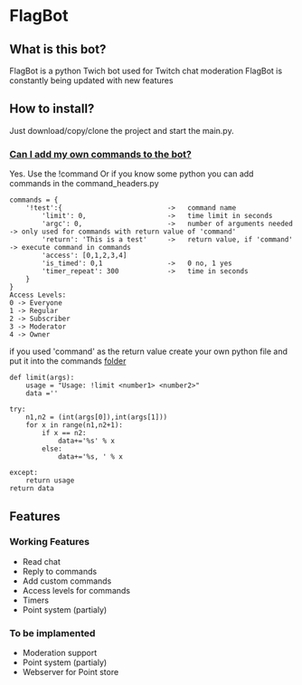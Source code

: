 # FlagBot
## What is this bot?
FlagBot is a python Twich bot used for Twitch chat moderation
FlagBot is constantly being updated with new features
## How to install?
Just download/copy/clone the project and start the main.py.

### [Can I add my own commands to the bot?](https://github.com/Flaganti/Twitch/blob/master/command_headers.py)

Yes. Use the !command
Or if you know some python you can add commands in the command_headers.py

    commands = {
        '!test':{                          ->   command name
            'limit': 0,                    ->   time limit in seconds
            'argc': 0,                     ->   number of arguments needed -> only used for commands with return value of 'command'
            'return': 'This is a test'     ->   return value, if 'command' -> execute command in commands
            'access': [0,1,2,3,4]
            'is_timed': 0,1                ->   0 no, 1 yes
            'timer_repeat': 300            ->   time in seconds
        }
    }
    Access Levels:
    0 -> Everyone
    1 -> Regular
    2 -> Subscriber
    3 -> Moderator
    4 -> Owner
    
if you used 'command' as the return value
create your own python file and put it into the commands [folder](https://github.com/Flaganti/Twitch/blob/master/commands/)

    def limit(args):
        usage = "Usage: !limit <number1> <number2>"
        data =''
    
    try:
        n1,n2 = (int(args[0]),int(args[1]))
        for x in range(n1,n2+1):
            if x == n2:
                data+='%s' % x
            else:
                data+='%s, ' % x

    except:
        return usage
    return data

## Features
### Working Features
* Read chat
* Reply to commands
* Add custom commands
* Access levels for commands
* Timers
* Point system (partialy)
### To be implamented
* Moderation support
* Point system (partialy)
* Webserver for Point store
